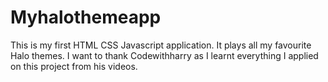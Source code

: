 # Myhalothemeapp
This is my first HTML CSS Javascript application. It plays all my favourite Halo themes. 
I want to thank Codewithharry as I learnt everything I applied on this project from his videos. 
